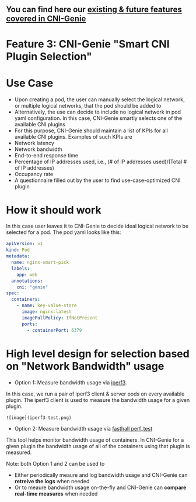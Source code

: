 ## You can find here our [existing & future features covered in CNI-Genie](../CNIGenieFeatureSet.md)

# Feature 3: CNI-Genie "Smart CNI Plugin Selection"

# Use Case

- Upon creating a pod, the user can manually select the logical network, or multiple logical networks, that the pod should be added to
-	Alternatively, the use can decide to include no logical network in pod yaml configuration. In this case, CNI-Genie smartly selects one of the available CNI plugins
-	For this purpose, CNI-Genie should maintain a list of KPIs for all available CNI plugins. Examples of such KPIs are
  - Network latency
  - Network bandwidth
  - End-to-end response time  
  - Percentage of IP addresses used, i.e., (# of IP addresses used)/(Total # of IP addresses)
  - Occupancy rate
  - A questionnaire filled out by the user to find use-case-optimized CNI plugin

# How it should work

In this case user leaves it to CNI-Genie to decide ideal logical network to be selected for a pod. The pod yaml looks like this:

```yaml
apiVersion: v1
kind: Pod
metadata:
  name: nginx-smart-pick
  labels:
    app: web
  annotations:
    cni: "genie"
spec:
  containers:
    - name: key-value-store
      image: nginx:latest
      imagePullPolicy: IfNotPresent
      ports:
        - containerPort: 6379
```

# High level design for selection based on "Network Bandwidth" usage
   
* Option 1: Measure bandwidth usage via [iperf3](https://iperf.fr/).

In this case, we run a pair of iperf3 client & server pods on every available plugin. The iperf3 client is used to measure the bandwidth usage for a given plugin. 
       
    ![image](iperf3-test.png)
       
* Option 2: Measure bandwidth usage via [fasthall perf_test](https://github.com/fasthall/container-network)

This tool helps monitor bandwidth usage of containers. In CNI-Genie for a given plugin the bandwidth usage of all of the containers using that plugin is measured.

Note: both Option 1 and 2 can be used to

 * Either periodically meaure and log bandwidth usage and CNI-Genie can **retreive the logs** when needed
 * Or to meaure bandwidth usage on-the-fly and CNI-Genie can **compare real-time measures** when needed
  
